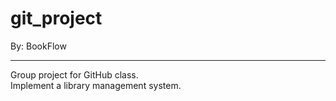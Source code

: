 # git_project
By: BookFlow<br><hr>
Group project for GitHub class.<br>
Implement a library management system.<br>
